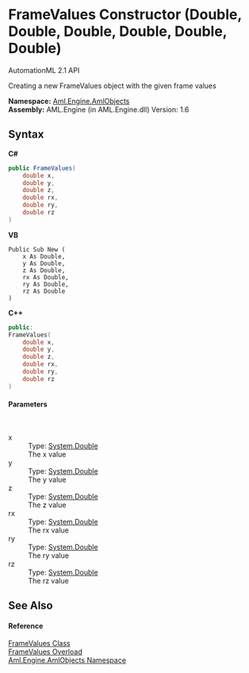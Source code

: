 # FrameValues Constructor (Double, Double, Double, Double, Double, Double)
AutomationML 2.1 API 

Creating a new FrameValues object with the given frame values

**Namespace:**&nbsp;<a href="N_Aml_Engine_AmlObjects">Aml.Engine.AmlObjects</a><br />**Assembly:**&nbsp;AML.Engine (in AML.Engine.dll) Version: 1.6

## Syntax

**C#**<br />
``` C#
public FrameValues(
	double x,
	double y,
	double z,
	double rx,
	double ry,
	double rz
)
```

**VB**<br />
``` VB
Public Sub New ( 
	x As Double,
	y As Double,
	z As Double,
	rx As Double,
	ry As Double,
	rz As Double
)
```

**C++**<br />
``` C++
public:
FrameValues(
	double x, 
	double y, 
	double z, 
	double rx, 
	double ry, 
	double rz
)
```


#### Parameters
&nbsp;<dl><dt>x</dt><dd>Type: <a href="https://docs.microsoft.com/dotnet/api/system.double" target="_parent" rel="noopener noreferrer">System.Double</a><br />The x value</dd><dt>y</dt><dd>Type: <a href="https://docs.microsoft.com/dotnet/api/system.double" target="_parent" rel="noopener noreferrer">System.Double</a><br />The y value</dd><dt>z</dt><dd>Type: <a href="https://docs.microsoft.com/dotnet/api/system.double" target="_parent" rel="noopener noreferrer">System.Double</a><br />The z value</dd><dt>rx</dt><dd>Type: <a href="https://docs.microsoft.com/dotnet/api/system.double" target="_parent" rel="noopener noreferrer">System.Double</a><br />The rx value</dd><dt>ry</dt><dd>Type: <a href="https://docs.microsoft.com/dotnet/api/system.double" target="_parent" rel="noopener noreferrer">System.Double</a><br />The ry value</dd><dt>rz</dt><dd>Type: <a href="https://docs.microsoft.com/dotnet/api/system.double" target="_parent" rel="noopener noreferrer">System.Double</a><br />The rz value</dd></dl>

## See Also


#### Reference
<a href="T_Aml_Engine_AmlObjects_FrameValues">FrameValues Class</a><br /><a href="Overload_Aml_Engine_AmlObjects_FrameValues__ctor">FrameValues Overload</a><br /><a href="N_Aml_Engine_AmlObjects">Aml.Engine.AmlObjects Namespace</a><br />